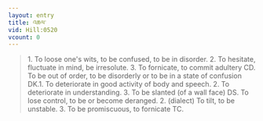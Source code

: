 ```yaml
---
layout: entry
title: འཆལ་
vid: Hill:0520
vcount: 0
---
```

> 1\. To loose one's wits, to be confused, to be in disorder\. 2\. To hesitate, fluctuate in mind, be irresolute\. 3\. To fornicate, to commit adultery CD\. To be out of order, to be disorderly or to be in a state of confusion DK\.1\. To deteriorate in good activity of body and speech\. 2\. To deteriorate in understanding\. 3\. To be slanted (of a wall face) DS\. To lose control, to be or become deranged\. 2\. (dialect) To tilt, to be unstable\. 3\. To be promiscuous, to fornicate TC\.



